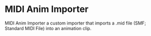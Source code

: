 # MIDI Anim Importer

MIDI Anim Importer a custom importer that imports a .mid file (SMF; Standard MIDI File) into an animation clip.

